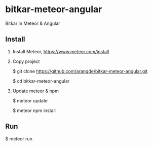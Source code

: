 # bitkar-meteor-angular
Bitkar in Meteor &amp; Angular


## Install

 1. Install Meteor, https://www.meteor.com/install

 2. Copy project
    
    $ git clone https://github.com/arangde/bitkar-meteor-angular.git
    
    $ cd bitkar-meteor-angular

 3. Update meteor & npm

    $ meteor update
    
    $ meteor npm install


## Run

   $ meteor run
